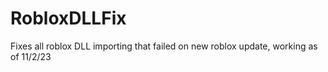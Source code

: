 # RobloxDLLFix
Fixes all roblox DLL importing that failed on new roblox update, working as of 11/2/23
